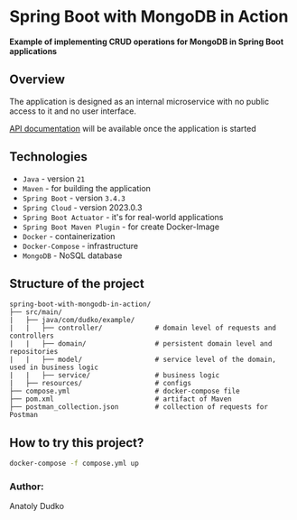 # Spring Boot with MongoDB in Action

**Example of implementing CRUD operations for MongoDB in Spring Boot applications**

## Overview

The application is designed as an internal microservice with no public access to it and no user interface.

[API documentation](http://localhost:8080/swagger-ui/index.html#/) will be available once the application is started

## Technologies

- `Java` - version `21`
- `Maven` - for building the application
- `Spring Boot` - version `3.4.3`
- `Spring Cloud` - version 2023.0.3
- `Spring Boot Actuator` - it's for real-world applications
- `Spring Boot Maven Plugin` - for create Docker-Image
- `Docker` - containerization
- `Docker-Compose` - infrastructure
- `MongoDB` - NoSQL database

## Structure of the project

```
spring-boot-with-mongodb-in-action/
├── src/main/
|   ├── java/com/dudko/example/
|   |   ├── controller/             # domain level of requests and controllers
|   |   ├── domain/                 # persistent domain level and repositories
|   |   ├── model/                  # service level of the domain, used in business logic
|   |   ├── service/                # business logic
|   ├── resources/                  # configs
├── compose.yml                     # docker-compose file
├── pom.xml                         # artifact of Maven
├── postman_collection.json         # collection of requests for Postman
```

## How to try this project?

```sh
docker-compose -f compose.yml up
```

### Author:

Anatoly Dudko